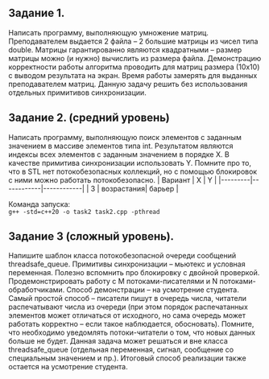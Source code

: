 ## Задание 1. 
Написать программу, выполняющую умножение матриц. Преподавателем
выдается 2 файла – 2 большие матрицы из чисел типа double. Матрицы гарантированно
являются квадратными – размер матрицы можно (и нужно) вычислить из размера файла.
Демонстрацию корректности работы алгоритма проводить для матриц размера (10х10)
с выводом результата на экран. Время работы замерять для выданных преподавателем матриц.
Данную задачу решить без использования отдельных примитивов синхронизации.

## Задание 2. (средний уровень)
Написать программу, выполняющую поиск элементов с
заданным значением в массиве элементов типа int. Результатом являются индексы всех
элементов с заданным значением в порядке X. В качестве примитива синхронизации
использовать Y. Помните про то, что в STL нет потокобезопасных коллекций, но с помощью
блокировок с ними можно работать потокобезопасно.
| Вариант | X          | Y          |
|---------|------------|------------|
| 3       | возрастания| барьер     |

Команда запуска:  
```g++ -std=c++20 -o task2 task2.cpp -pthread```

## Задание 3 (сложный уровень).
Напишите шаблон класса потокобезопасной очереди
сообщений threadsafe_queue<T>. Примитивы синхронизации – мьютекс и условная
переменная. Полезно вспомнить про блокировку с двойной проверкой.
Продемонстрировать работу с M потоками-писателями и N потоками-обработчиками.
Способ демонстрации – на усмотрение студента. Самый простой способ – писатели пишут в очередь числа, читатели распечатывают числа из очереди (при этом порядок распечатанных элементов может отличаться от исходного, но сама очередь может работать корректно – если такое наблюдается, обосновать).
Помните, что необходимо уведомлять потоки-читатели о том, что новых данных больше
не будет. Данная задача может решаться и вне класса threadsafe_queue<T> (отдельная
переменная, сигнал, сообщение со специальным значением и пр.). Итоговый способ
реализации также остается на усмотрение студента.

